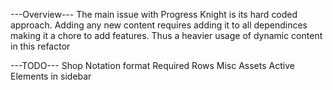 ---Overview---
The main issue with Progress Knight is its hard coded approach.
Adding any new content requires adding it to all dependinces making it a chore to add features.
Thus a heavier usage of dynamic content in this refactor

---TODO---
Shop
Notation format
Required Rows
Misc Assets
Active Elements in sidebar
